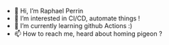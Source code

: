 - 👋 Hi, I’m Raphael Perrin
- 👀 I’m interested in CI/CD, automate things !
- 🌱 I’m currently learning github Actions :)
- 📫 How to reach me, heard about homing pigeon ?

